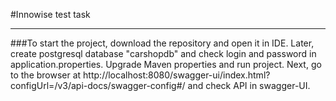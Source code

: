 #Innowise test task
***
###To start the project, download the repository and open it in IDE. Later, create postgresql database "carshopdb" and check login and password in application.properties. Upgrade Maven properties and run project. Next, go to the browser at http://localhost:8080/swagger-ui/index.html?configUrl=/v3/api-docs/swagger-config#/ and check API in swagger-UI.
